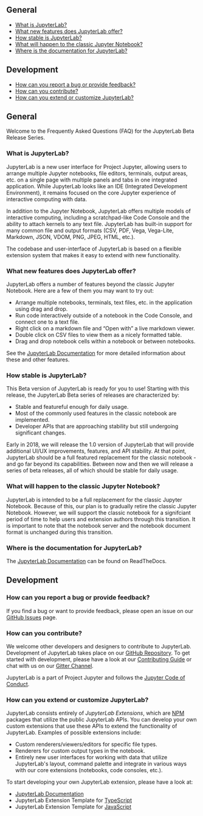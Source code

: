 ## General

* [What is JupyterLab?](#What-is-JupyterLab?)
* [What new features does JupyterLab offer?](#What-new-features-does-JupyterLab-offer?)
* [How stable is JupyterLab?](#How-stable-is-JupyterLab?)
* [What will happen to the classic Jupyter Notebook?](#What-will-happen-to-the-classic-Jupyter-Notebook?)
* [Where is the documentation for JupyterLab?](#Where-is-the-documentation-for-JupyterLab?)

## Development

* [How can you report a bug or provide feedback?](#How-can-you-report-a-bug-or-provide-feedback?)
* [How can you contribute?](#How-can-you-contribute?)
* [How can you extend or customize JupyterLab?](#How-can-you-extend-or-customize-JupyterLab?)

## General

Welcome to the Frequently Asked Questions (FAQ) for the JupyterLab Beta Release Series.

### What is JupyterLab?

JupyterLab is a new user interface for Project Jupyter, allowing users to
arrange multiple Jupyter notebooks, file editors, terminals, output areas,
etc. on a single page with multiple panels and tabs in one integrated
application. While JupyterLab looks like an IDE (Integrated Development
Environment), it remains focused on the core Jupyter experience of
interactive computing with data.

In addition to the Jupyter Notebook, JupyterLab offers multiple models of
interactive computing, including a scratchpad-like Code Console and the
ability to attach kernels to any text file. JupyterLab has
built-in support for many common file and output formats (CSV, PDF, Vega,
Vega-Lite, Markdown, JSON, VDOM, PNG, JPEG, HTML, etc.).

The codebase and user-interface of JupyterLab is based on a flexible extension
system that makes it easy to extend with new functionality.

### What new features does JupyterLab offer?

JupyterLab offers a number of features beyond the classic Jupyter
Notebook. Here are a few of them you may want to try out:

* Arrange multiple notebooks, terminals, text files, etc. in the
  application using drag and drop.
* Run code interactively outside of a notebook in the Code Console, and
  connect one to a text file.
* Right click on a markdown file and “Open with” a live markdown viewer.
* Double click on CSV files to view them as a nicely formatted table.
* Drag and drop notebook cells within a notebook or between notebooks.

See the [JupyterLab Documentation](http://jupyterlab.readthedocs.io/en/latest/)
for more detailed information about these and other features.

### How stable is JupyterLab?

This Beta version of JupyterLab is ready for you to use! Starting with this
release, the JupyterLab Beta series of releases are characterized by:

* Stable and featureful enough for daily usage.
* Most of the commonly used features in the classic notebook are
  implemented.
* Developer APIs that are approaching stability but still undergoing
  significant changes.

Early in 2018, we will release the 1.0 version of JupyterLab that will
provide additional UI/UX improvements, features, and API stability. At
that point, JupyterLab should be a full featured replacement for the
classic notebook - and go far beyond its capabilities. Between now and then
we will release a series of beta releases, all of which should be stable
for daily usage.

### What will happen to the classic Jupyter Notebook?

JupyterLab is intended to be a full replacement for the classic Jupyter
Notebook. Because of this, our plan is to gradually retire the classic
Jupyter Notebook. However, we will support the classic notebook for a
signifciant period of time to help users and extension authors through
this transition. It is important to note that the notebook server
and the notebook document format is unchanged during this transition.

### Where is the documentation for JupyterLab?

The [JupyterLab Documentation](http://jupyterlab.readthedocs.io/en/latest/) can be found on ReadTheDocs.

## Development

### How can you report a bug or provide feedback?

If you find a bug or want to provide feedback, please open an issue
on our [GitHub Issues](https://github.com/jupyterlab/jupyterlab/issues) page.

### How can you contribute?

We welcome other developers and designers to contribute to JupyterLab.
Development of JupyterLab takes place on our
[GitHub Repository](https://github.com/jupyterlab/jupyterlab).
To get started with development, please have a look at our
[Contributing Guide](https://github.com/jupyterlab/jupyterlab/blob/master/CONTRIBUTING.md)
or chat with us on our [Gitter Channel](https://gitter.im/jupyterlab/jupyterlab).

JupyterLab is a
part of Project Jupyter and follows the
[Jupyter Code of Conduct](https://github.com/jupyter/governance/blob/master/conduct/code_of_conduct.md).

### How can you extend or customize JupyterLab?

JupyterLab consists entirely of *JupyterLab Extensions*, which are
[NPM](https://www.npmjs.com/) packages that utilize the public JupyterLab
APIs. You can develop your own custom extensions that use these APIs to
extend the functionality of JupyterLab. Examples of possible extensions include:

* Custom renderers/viewers/editors for specific file types.
* Renderers for custom output types in the notebook.
* Entirely new user interfaces for working with data that utilize
  JupyterLab's layout, command palette and integrate in various ways
  with our core extensions (notebooks, code consoles, etc.).

To start developing your own JupyterLab extension, please have a look
at:

* [JupyterLab Documentation](http://jupyterlab.readthedocs.io/en/latest/)
* JupyterLab Extension Template for [TypeScript](https://github.com/jupyterlab/extension-cookiecutter-ts)
* JupyterLab Extension Template for [JavaScript](https://github.com/jupyterlab/extension-cookiecutter-js)
